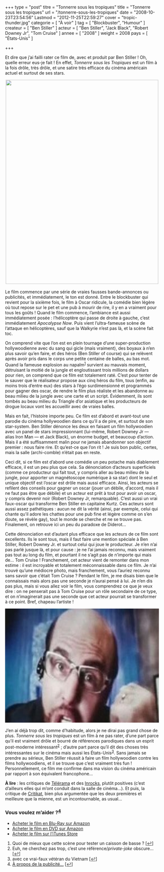 +++
type = "post"
titre = "Tonnerre sous les tropiques"
title = "Tonnerre sous les tropiques"
url = "/tonnerre-sous-les-tropiques"
date = "2008-10-23T23:54:56"
Lastmod = "2012-11-25T22:59:27"
cover = "tropic-thunder.jpg"
categorie = [ "À voir" ]
tag = [ "Blockbuster", "Humour" ]
createur = [ "Ben Stiller" ]
acteur = [ "Ben Stiller", "Jack Black", "Robert Downey Jr", "Tom Cruise" ]
annee = [ "2008" ]
weight = 2008
pays = [ "États-Unis" ]

+++

<p>Et dire que j&rsquo;ai failli rater ce film de, avec et produit par Ben Stiller ! Oh, quelle erreur eus-je fait ! En effet, <em>Tonnerre sous les Tropiques</em> est un film à la fois drôle, très drôle, et une satire très efficace du cinéma américain actuel et surtout de ses stars.</p>
<p style="text-align: center;"><a href="http://www.allocine.fr/film/fichefilm_gen_cfilm=59011.html"><img class="alignnone size-full wp-image-833" title="18976808" src="18976808.jpg" alt="" width="500" height="666" /></a></p>
<p>Le film commence par une série de vraies fausses bande-annonces ou publicités, et immédiatement, le ton est donné. Entre le blockbuster qui revient pour la sixième fois, le film à Oscar ridicule, la comédie bien légère où tout repose sur le pet et une pub à mourir de rire, il y en a vraiment pour tous les goûts ! Quand le film commence, l&rsquo;ambiance est aussi immédiatement posée : l&rsquo;hélicoptère qui passe de droite à gauche, c&rsquo;est immédiatement <em>Apocalypse Now</em>. Puis vient l&rsquo;ultra-fameuse scène de l&rsquo;attaque en hélicoptères, sauf que la Walkyrie n&rsquo;est pas là, et la scène fait toc.</p>
<p>On comprend vite que l&rsquo;on est en plein tournage d&rsquo;une super-production hollywoodienne avec du sang qui gicle (mais vraiment), des boyaux à n&rsquo;en plus savoir qu&rsquo;en faire, et des héros (Ben Stiller of course) qui se relèvent après avoir pris dans le corps une petite centaine de balles, au bas mot. Quand la fameuse explosion au napalm<sup><a href="#footnote_0_831" id="identifier_0_831" class="footnote-link footnote-identifier-link" title="Quoi de mieux que cette sc&egrave;ne pour tester un caisson de basse ?">1</a></sup> survient au mauvais moment, détruisant la moitié de la jungle et engloutissant trois millions de dollars pour rien, on comprend que ce film est totalement raté. C&rsquo;est pour tenter de le sauver que le réalisateur propose aux cinq héros du film, tous (enfin, au moins trois d&rsquo;entre eux) des stars à l&rsquo;égo surdimensionné et programmés pour gagner des oscar, de rendre le film plus réaliste et les abandonne au beau milieu de la jungle avec une carte et un script. Évidemment, ils sont tombés au beau milieu du Triangle d&rsquo;or asiatique et les producteurs de drogue locaux vont les accueillir avec de vraies balles.</p>
<p>Mais en fait, l&rsquo;histoire importe peu. Ce film est d&rsquo;abord et avant-tout une parodie du cinéma hollywoodien dans ce qu&rsquo;il a de pire, et surtout de son star-system. Ben Stiller dénonce les deux en faisant un film hollywoodien avec un panel de stars impressionnant (lui-même, Robert Downey Jr — alias Iron Man — et Jack Black), un énorme budget, et beaucoup d&rsquo;action. Mais il a été suffisamment malin pour ne jamais abandonner son objectif premier : nous faire rire. Et qu&rsquo;est-ce que l&rsquo;on rit ! Je suis bon public, certes, mais la salle (archi-comble) n&rsquo;était pas en reste.</p>
<p>Ceci dit, si ce film est d&rsquo;abord une comédie un peu potache mais diablement efficace, il est un peu plus que cela. Sa dénonciation d&rsquo;acteurs superficiels (comme ce producteur qui fait tout, y compris aller au beau milieu de la jungle, pour apporter un magnétoscope numérique à sa star) dont le seul et unique objectif est l&rsquo;oscar est drôle mais aussi efficace. Ainsi, les acteurs se refilent des conseils pour gagner un oscar (jouer un débile, d&rsquo;accord, mais il ne faut pas être que débile) et un acteur est prêt à tout pour avoir un oscar, y compris devenir noir (Robert Downey Jr, remarquable). C&rsquo;est aussi un vrai faux-oscar qui transforme Ben Stiller en capitaine Kurtz. Ces acteurs sont aussi assez pathétiques : aucun ne dit la vérité (ainsi, par exemple, celui qui chante qu&rsquo;il adore les chattes pour une pub fine et légère comme on s&rsquo;en doute, se révèle gay), tout le monde se cherche et ne se trouve pas. Finalement, on retrouve ici un peu du paradoxe de Diderot&#8230;</p>
<p>Cette dénonciation est d&rsquo;autant plus efficace que les acteurs de ce film sont excellents. Ils le sont tous, mais il faut faire une mention spéciale à Ben Stiller, Robert Downey Jr. et surtout celui qui joue le producteur. Je n&rsquo;en n&rsquo;ai pas parlé jusque là, et pour cause : je ne l&rsquo;ai jamais reconnu, mais vraiment pas tout au long du film, et pourtant il ne s&rsquo;agit pas de n&rsquo;importe qui mais de&#8230; Tom Cruise ! Franchement, cet acteur vient de remonter dans mon estime : il est incroyable et totalement méconnaissable dans ce film. Je n&rsquo;ai trouvé qu&rsquo;une médiocre photo, mais franchement, vous l&rsquo;auriez reconnu sans savoir que c&rsquo;était Tom Cruise ? Pendant le film, je me disais bien que le connaissais mais alors pas une seconde je n&rsquo;aurai pensé à lui. Je n&rsquo;en dis pas plus, mais si vous allez voir le film, vous comprendrez ce que je veux dire : on ne penserait pas à Tom Cruise pour un rôle secondaire de ce type, et on n&rsquo;imaginerait pas une seconde que cet acteur pourrait se transformer à ce point. Bref, chapeau l&rsquo;artiste !</p>
<p style="text-align: center;"><img src="tom-cruise-tonnerre-sous-les-tropiques.jpg" alt="" title="tom-cruise-tonnerre-sous-les-tropiques" width="670" height="372" class="aligncenter size-full wp-image-7855" /></p>
<p>J&rsquo;en ai déjà trop dit, comme d&rsquo;habitude, alors je ne dirai pas grand chose de plus. <em>Tonnerre sous les tropiques</em> est un film à ne pas rater, d&rsquo;une part parce qu&rsquo;il est vraiment drôle et bourré de références parodiques dans un esprit post-moderne intéressant<sup><a href="#footnote_1_831" id="identifier_1_831" class="footnote-link footnote-identifier-link" title="Euh, ne cherchez pas trop, c&rsquo;est une r&eacute;f&eacute;rence/private-joke obscure&hellip;">2</a></sup> ; d&rsquo;autre part parce qu&rsquo;il dit des choses très intéressantes sur le cinéma mais aussi les États-Unis<sup><a href="#footnote_2_831" id="identifier_2_831" class="footnote-link footnote-identifier-link" title="avec ce vrai-faux v&eacute;t&eacute;ran du Vietnam">3</a></sup>. Sans jamais se prendre au sérieux, Ben Stiller réussit à faire un film hollywoodien contre les films hollywoodiens, et il se trouve que c&rsquo;est vraiment très fun ! Personnellement, ce film me confirme dans ma vision du cinéma américain par rapport à son équivalent francophone&#8230;</p>
<p><strong>À lire</strong> : les critiques de <a href="http://www.telerama.fr/cinema/films/tonnerre-sous-les-tropiques,356564,critique.php">Télérama</a> et des <a href="http://www.lesinrocks.com/index.php?id=58&amp;tx_critic[notule]=209457&amp;cHash=ff8a21ccde">Inrocks</a>, plutôt positives (c&rsquo;est d&rsquo;ailleurs elles qui m&rsquo;ont conduit dans la salle de cinéma&#8230;). Et puis, la critique de <a href="http://www.critikat.com/Tonnerre-sous-les-tropiques.html">Critikat</a>, bien plus argumentée que les deux premières et meilleure que la mienne, est un incontournable, as usual&#8230;</p>
<div class="amazon">
<h3>Vous voulez m&rsquo;aider ?<sup><a href="#footnote_3_831" id="identifier_3_831" class="footnote-link footnote-identifier-link" title="&Agrave; propos de la publicit&eacute;&hellip;">4</a></sup></h3>
<ul>
<li><a href="http://www.amazon.fr/gp/product/B001QGCSXY/ref=as_li_ss_tl?ie=UTF8&tag=leblogdenic07-21&linkCode=as2&camp=1642&creative=19458&creativeASIN=B001QGCSXY">Acheter le film en Blu-Ray sur Amazon</a></li>
<li><a href="http://www.amazon.fr/gp/product/B001QGCSXO/ref=as_li_ss_tl?ie=UTF8&tag=leblogdenic07-21&linkCode=as2&camp=1642&creative=19458&creativeASIN=B001QGCSXO">Acheter le film en DVD sur Amazon</a></li>
<li><a href="https://itunes.apple.com/fr/movie/tonnerre-sous-les-tropiques/id365636030">Acheter le film sur l&rsquo;iTunes Store</a></li>
</ul>
</div>
<ol class="footnotes"><li id="footnote_0_831" class="footnote">Quoi de mieux que cette scène pour tester un caisson de basse ? [<a href="#identifier_0_831" class="footnote-link footnote-back-link">&#8617;</a>]</li><li id="footnote_1_831" class="footnote">Euh, ne cherchez pas trop, c&rsquo;est une référence/<em>private-joke</em> obscure&#8230; [<a href="#identifier_1_831" class="footnote-link footnote-back-link">&#8617;</a>]</li><li id="footnote_2_831" class="footnote">avec ce vrai-faux vétéran du Vietnam [<a href="#identifier_2_831" class="footnote-link footnote-back-link">&#8617;</a>]</li><li id="footnote_3_831" class="footnote"><a href="http://voiretmanger.fr/soutien/">À propos de la publicité…</a> [<a href="#identifier_3_831" class="footnote-link footnote-back-link">&#8617;</a>]</li></ol>
